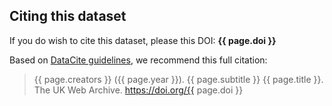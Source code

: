Citing this dataset
-------------------

If you do wish to cite this dataset, please this DOI: **{{ page.doi }}**

Based on [DataCite guidelines](https://www.datacite.org/cite-your-data.html), we recommend this full citation:

> {{ page.creators }} ({{ page.year }}). {{ page.subtitle }} {{ page.title }}. The UK Web Archive. <a href="https://doi.org/{{ page.doi }}">https://doi.org/{{ page.doi }}</a>

